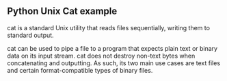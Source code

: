 ## Python Unix Cat example

cat is a standard Unix utility that reads files sequentially, writing them to standard output.

cat can be used to pipe a file to a program that expects plain text or binary data on its input stream. cat does not destroy non-text bytes when concatenating and outputting. As such, its two main use cases are text files and certain format-compatible types of binary files.

